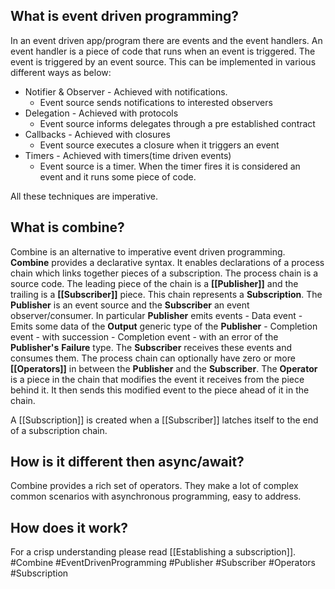 ## What is event driven programming?
In an event driven app/program there are events and the event handlers. 
An event handler is a piece of code that runs when an event is triggered.
The event is triggered by an event source.
This can be implemented in various different ways as below:
- Notifier & Observer - Achieved with notifications.
	- Event source sends notifications to interested observers
- Delegation - Achieved with protocols
	- Event source informs delegates through a pre established contract
- Callbacks - Achieved with closures
	- Event source executes a closure when it triggers an event
- Timers - Achieved with timers(time driven events)
	- Event source is a timer. When the timer fires it is considered an event and it runs some piece of code.

All these techniques are imperative.

## What is combine?
Combine is an alternative to imperative event driven programming.
**Combine** provides a declarative syntax.
It enables declarations of a process chain which links together pieces of a subscription.
The process chain is a source code.
The leading piece of the chain is a **[[Publisher]]** and the trailing is a **[[Subscriber]]** piece.
This chain represents a **Subscription**.
The **Publisher** is an event source and the **Subscriber** an event observer/consumer.
In particular **Publisher** emits events
	- Data event - Emits some data of the **Output** generic type of the **Publisher**
	- Completion event - with succession
	- Completion event - with an error of the **Publisher's** **Failure** type.
The **Subscriber** receives these events and consumes them.
The process chain can optionally have zero or more **[[Operators]]** in between the **Publisher** and the **Subscriber**.
The **Operator** is a piece in the chain that modifies the event it receives from the piece behind it.
It then sends this modified event to the piece ahead of it in the chain.

A [[Subscription]] is created when a [[Subscriber]] latches itself to the end of a subscription chain.
## How is it different then async/await?
Combine provides a rich set of operators.
They make a lot of complex common scenarios with asynchronous programming, easy to address.

## How does it work?
For a crisp understanding please read [[Establishing a subscription]].
#Combine #EventDrivenProgramming #Publisher #Subscriber #Operators
#Subscription